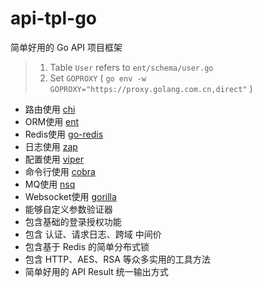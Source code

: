 # api-tpl-go

简单好用的 Go API 项目框架

> 1. Table `User` refers to `ent/schema/user.go`
> 2. Set `GOPROXY` ( `go env -w GOPROXY="https://proxy.golang.com.cn,direct"` )

- 路由使用 [chi](https://github.com/go-chi/chi)
- ORM使用 [ent](https://github.com/ent/ent)
- Redis使用 [go-redis](https://github.com/redis/go-redis)
- 日志使用 [zap](https://github.com/uber-go/zap)
- 配置使用 [viper](https://github.com/spf13/viper)
- 命令行使用 [cobra](https://github.com/spf13/cobra)
- MQ使用 [nsq](https://github.com/nsqio/nsq)
- Websocket使用 [gorilla](https://github.com/gorilla/websocket)
- 能够自定义参数验证器
- 包含基础的登录授权功能
- 包含 认证、请求日志、跨域 中间价
- 包含基于 Redis 的简单分布式锁
- 包含 HTTP、AES、RSA 等众多实用的工具方法
- 简单好用的 API Result 统一输出方式
